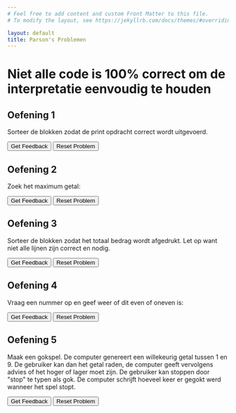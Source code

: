 ```yaml
---
# Feel free to add content and custom Front Matter to this file.
# To modify the layout, see https://jekyllrb.com/docs/themes/#overriding-theme-defaults

layout: default
title: Parson's Problemen
---
```

# Niet alle code is 100% correct om de interpretatie eenvoudig te houden

## Oefening 1
Sorteer de blokken zodat de print opdracht correct wordt uitgevoerd.

<div id="Parsons problem 2-sortableTrash" class="sortable-code"></div> 
<div id="Parsons problem 2-sortable" class="sortable-code"></div> 
<div style="clear:both;"></div> 
<p> 
    <input id="Parsons problem 2-feedbackLink" value="Get Feedback" type="button" /> 
    <input id="Parsons problem 2-newInstanceLink" value="Reset Problem" type="button" /> 
</p> 
<script type="text/javascript"> 
(function(){
  var initial = "naam = input(&quot;Geef jouw naam: &quot;)\n" +
    "eten = input(&quot;Wat is jouw favo eten? &quot; + str(naam) + ”?”)\n" +
    "print(str(eten) + &quot; is een goede keuze!&quot;)";
  var parsonsPuzzle = new ParsonsWidget({
    "sortableId": "Parsons problem 2-sortable",
    "max_wrong_lines": 10,
    "grader": ParsonsWidget._graders.LineBasedGrader,
    "exec_limit": 2500,
    "can_indent": true,
    "x_indent": 50,
    "lang": "en",
    "trashId": "Parsons problem 2-sortableTrash"
  });
  parsonsPuzzle.init(initial);
  parsonsPuzzle.shuffleLines();
  $("#Parsons problem 2-newInstanceLink").click(function(event){ 
      event.preventDefault(); 
      parsonsPuzzle.shuffleLines(); 
  }); 
  $("#Parsons problem 2-feedbackLink").click(function(event){ 
      event.preventDefault(); 
      parsonsPuzzle.getFeedback(); 
  }); 
})(); 
</script>

## Oefening 2
Zoek het maximum getal:

<div id="Parsons problem 5-sortableTrash" class="sortable-code"></div> 
<div id="Parsons problem 5-sortable" class="sortable-code"></div> 
<div style="clear:both;"></div> 
<p> 
    <input id="Parsons problem 5-feedbackLink" value="Get Feedback" type="button" /> 
    <input id="Parsons problem 5-newInstanceLink" value="Reset Problem" type="button" /> 
</p> 
<script type="text/javascript"> 
(function(){
  var initial = "def find_max(L): \n" +
    "	max = 0\n" +
    "    for item in L:\n" +
    "        if item &gt; max:\n" +
    "            max = item\n" +
    "    return max";
  var parsonsPuzzle = new ParsonsWidget({
    "sortableId": "Parsons problem 5-sortable",
    "max_wrong_lines": 10,
    "grader": ParsonsWidget._graders.LineBasedGrader,
    "exec_limit": 2500,
    "can_indent": true,
    "x_indent": 50,
    "lang": "en",
    "trashId": "Parsons problem 5-sortableTrash"
  });
  parsonsPuzzle.init(initial);
  parsonsPuzzle.shuffleLines();
  $("#Parsons problem 5-newInstanceLink").click(function(event){ 
      event.preventDefault(); 
      parsonsPuzzle.shuffleLines(); 
  }); 
  $("#Parsons problem 5-feedbackLink").click(function(event){ 
      event.preventDefault(); 
      parsonsPuzzle.getFeedback(); 
  }); 
})(); 
</script>

## Oefening 3 
Sorteer de blokken zodat het totaal bedrag wordt afgedrukt. Let op want niet alle lijnen zijn correct en nodig.

<div id="Parsons problem 1-sortableTrash" class="sortable-code"></div> 
<div id="Parsons problem 1-sortable" class="sortable-code"></div> 
<div style="clear:both;"></div> 
<p> 
    <input id="Parsons problem 1-feedbackLink" value="Get Feedback" type="button" /> 
    <input id="Parsons problem 1-newInstanceLink" value="Reset Problem" type="button" /> 
</p> 
<script type="text/javascript"> 
(function(){
  var initial = "prijs = 3.50\n" +
    "hoeveelheid = 5\n" +
    "totaal = prijs * hoeveelheid\n" +
    "print(str(totaal))\n" +
    "print(str(“totaal”)) #distractor\n" +
    "totaal = prijs x hoeveelheid #distractor";
  var parsonsPuzzle = new ParsonsWidget({
    "sortableId": "Parsons problem 1-sortable",
    "max_wrong_lines": 10,
    "grader": ParsonsWidget._graders.LineBasedGrader,
    "exec_limit": 2500,
    "can_indent": true,
    "x_indent": 50,
    "lang": "en",
    "trashId": "Parsons problem 1-sortableTrash"
  });
  parsonsPuzzle.init(initial);
  parsonsPuzzle.shuffleLines();
  $("#Parsons problem 1-newInstanceLink").click(function(event){ 
      event.preventDefault(); 
      parsonsPuzzle.shuffleLines(); 
  }); 
  $("#Parsons problem 1-feedbackLink").click(function(event){ 
      event.preventDefault(); 
      parsonsPuzzle.getFeedback(); 
  }); 
})(); 
</script>

## Oefening 4
Vraag een nummer op en geef weer of dit even of oneven is:

<div id="Parsons problem 3-sortableTrash" class="sortable-code"></div> 
<div id="Parsons problem 3-sortable" class="sortable-code"></div> 
<div style="clear:both;"></div> 
<p> 
    <input id="Parsons problem 3-feedbackLink" value="Get Feedback" type="button" /> 
    <input id="Parsons problem 3-newInstanceLink" value="Reset Problem" type="button" /> 
</p> 
<script type="text/javascript"> 
(function(){
  var initial = "nummer = input(&quot;Geef een nummer: &quot;)\n" +
    "mod = nummer%2\n" +
    "if mod &gt; 0:\n" +
    "   print(&quot;Dit is een oneven nummer!&quot;)\n" +
    "else:\n" +
    "   print(&quot;Dit is een even nummer!&quot;)";
  var parsonsPuzzle = new ParsonsWidget({
    "sortableId": "Parsons problem 3-sortable",
    "max_wrong_lines": 10,
    "grader": ParsonsWidget._graders.LineBasedGrader,
    "exec_limit": 2500,
    "can_indent": true,
    "x_indent": 50,
    "lang": "en",
    "trashId": "Parsons problem 3-sortableTrash"
  });
  parsonsPuzzle.init(initial);
  parsonsPuzzle.shuffleLines();
  $("#Parsons problem 3-newInstanceLink").click(function(event){ 
      event.preventDefault(); 
      parsonsPuzzle.shuffleLines(); 
  }); 
  $("#Parsons problem 3-feedbackLink").click(function(event){ 
      event.preventDefault(); 
      parsonsPuzzle.getFeedback(); 
  }); 
})(); 
</script>

## Oefening 5

Maak een gokspel. De computer genereert een willekeurig getal tussen 1 en 9. De gebruiker kan dan het getal raden, de computer geeft vervolgens advies of het hoger of lager moet zijn. De gebruiker kan stoppen door "stop" te typen als gok. De computer schrijft hoeveel keer er gegokt werd wanneer het spel stopt.

<div id="Parsons problem 4-sortableTrash" class="sortable-code"></div> 
<div id="Parsons problem 4-sortable" class="sortable-code"></div> 
<div style="clear:both;"></div> 
<p> 
    <input id="Parsons problem 4-feedbackLink" value="Get Feedback" type="button" /> 
    <input id="Parsons problem 4-newInstanceLink" value="Reset Problem" type="button" /> 
</p> 
<script type="text/javascript"> 
(function(){
  var initial = "import random\n" +
    "teller = 1\n" +
    "willekeurigPC = random.randint(1,9)\n" +
    "gok = int(input(&quot;Geef een getal tussen 1 en 9: (Typ stop om te eindigen)&quot;))\n" +
    "while gok != willekeurigPC and gok != &quot;stop&quot;:\n" +
    "    if gok &gt; willekeurigPC:\n" +
    "	    print(&quot;Te hoog&quot;)\n" +
    "    else:\n" +
    "        print(&quot;Te laag&quot;)\n" +
    "    teller = teller + 1\n" +
    "    gok = int(input(&quot;Geef een getal tussen 1 en 9: (Typ stop om te eindigen)&quot;))\n" +
    "print(&quot;Je had &quot; + str(teller) + &quot; gokken nodig!&quot;)";
  var parsonsPuzzle = new ParsonsWidget({
    "sortableId": "Parsons problem 4-sortable",
    "max_wrong_lines": 10,
    "grader": ParsonsWidget._graders.LineBasedGrader,
    "exec_limit": 2500,
    "can_indent": true,
    "x_indent": 50,
    "lang": "en",
    "trashId": "Parsons problem 4-sortableTrash"
  });
  parsonsPuzzle.init(initial);
  parsonsPuzzle.shuffleLines();
  $("#Parsons problem 4-newInstanceLink").click(function(event){ 
      event.preventDefault(); 
      parsonsPuzzle.shuffleLines(); 
  }); 
  $("#Parsons problem 4-feedbackLink").click(function(event){ 
      event.preventDefault(); 
      parsonsPuzzle.getFeedback(); 
  }); 
})(); 
</script>
